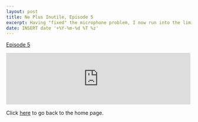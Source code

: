 ```yaml
---
layout: post
title: Ne Plus Inutile, Episode 5
excerpt: Having "fixed" the microphone problem, I now run into the limits of free software.
date: INSERT date '+%Y-%m-%d %T %z'
---
```


[Episode 5](https://archive.org/details/npi-005)

<iframe src="https://archive.org/embed/npi-005" width="500" height="140" frameborder="0" webkitallowfullscreen="true" mozallowfullscreen="true" allowfullscreen></iframe>


Click [here](http://goltz20707.mmert.org/) to go back to the home page.

